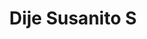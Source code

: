 ---
title: Dije Susanito S
date: 
draft: false

# descripcion
description : Dije de plata y cristal. Se puede armar el conjunto con la cadena y los aros haciendo juego

materials: Plata 925

color: Plateado y cristal

dimensions: 0,6cm diam

code: 02-19-0414

type: "Dijes"

categories: []

price: $1.120,00

price_eftvo: $950,00

# Images
# first image will be shown in the product page
images:
  # - image: "images/path_to_image"
  # La ubicacion de las imagenes es imagenes/Dijes/Dijes.Cristal/02-19-0414-dije-susanito-s
  - image: "./images/dijes/cristal/02-19-0414-dije-susanito-chico_a.JPG"
  - image: "./images/dijes/cristal/02-19-0414-dije-susanito-chico_b.JPG"
---